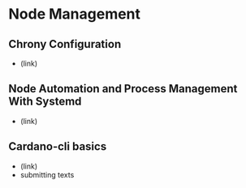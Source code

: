 # Node Management

## Chrony Configuration 
 - (link) 

## Node Automation and Process Management With Systemd
 - (link) 

## Cardano-cli basics 
 - (link) 
 - submitting texts 
